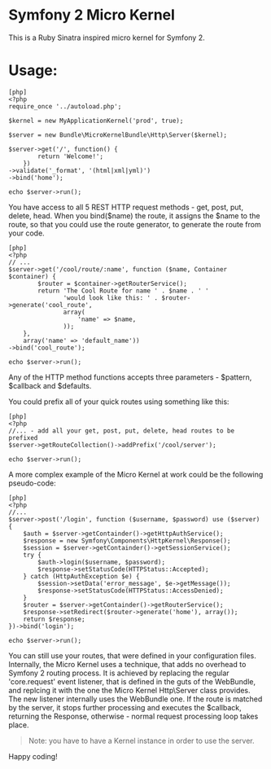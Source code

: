 # Symfony 2 Micro Kernel

This is a Ruby Sinatra inspired micro kernel for Symfony 2.

# Usage:

    [php]
    <?php
    require_once '../autoload.php';

    $kernel = new MyApplicationKernel('prod', true);

    $server = new Bundle\MicroKernelBundle\Http\Server($kernel);

    $server->get('/', function() {
            return 'Welcome!';
        })
    ->validate('_format', '(html|xml|yml)')
    ->bind('home');

    echo $server->run();

You have access to all 5 REST HTTP request methods - get, post, put, delete, head.
When you bind($name) the route, it assigns the $name to the route, so that you
could use the route generator, to generate the route from your code.

	[php]
    <?php
    // ...
    $server->get('/cool/route/:name', function ($name, Container $container) {
            $router = $container->getRouterService();
            return 'The Cool Route for name ' . $name . ' '
                   'would look like this: ' . $router->generate('cool_route',
                   array(
                       'name' => $name,
                   ));
        },
        array('name' => 'default_name'))
    ->bind('cool_route');

    echo $server->run();

Any of the HTTP method functions accepts three parameters - $pattern, $callback and $defaults.

You could prefix all of your quick routes using something like this:

    [php]
    <?php
    //... - add all your get, post, put, delete, head routes to be prefixed
    $server->getRouteCollection()->addPrefix('/cool/server');

    echo $server->run();

A more complex example of the Micro Kernel at work could be the following pseudo-code:

    [php]
    <?php
    //...
    $server->post('/login', function ($username, $password) use ($server) {
        $auth = $server->getContainder()->getHttpAuthService();
        $response = new Symfony\Components\HttpKernel\Response();
        $session = $server->getContainder()->getSessionService();
        try {
            $auth->login($username, $password);
            $response->setStatusCode(HTTPStatus::Accepted);
        } catch (HttpAuthException $e) {
            $session->setData('error_message', $e->getMessage());
            $response->setStatusCode(HTTPStatus::AccessDenied);
        }
        $router = $server->getContainder()->getRouterService();
        $response->setRedirect($router->generate('home'), array());
        return $response;
    })->bind('login');

    echo $server->run();

You can still use your routes, that were defined in your configuration files.
Internally, the Micro Kernel uses a technique, that adds no overhead to Symfony 2
routing process. It is achieved by replacing the regular 'core.request' event
listener, that is defined in the guts of the WebBundle, and replcing it with the
one the Micro Kernel Http\Server class provides. The new listener internally uses
the WebBundle one. If the route is matched by the server, it stops further processing
and executes the $callback, returning the Response, otherwise - normal request
processing loop takes place.

> Note: you have to have a Kernel instance in order to use the server.

Happy coding!

<script src="http://gist.github.com/402995.js?file=usage_advanced.php"></script>